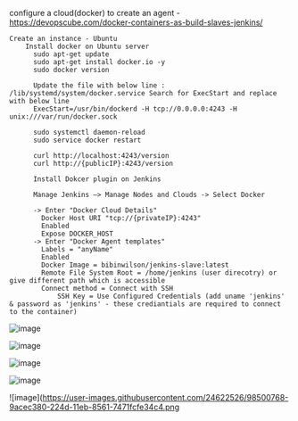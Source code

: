configure a cloud(docker) to create an agent - https://devopscube.com/docker-containers-as-build-slaves-jenkins/

    Create an instance - Ubuntu
        Install docker on Ubuntu server
          sudo apt-get update
          sudo apt-get install docker.io -y
          sudo docker version

          Update the file with below line : /lib/systemd/system/docker.service Search for ExecStart and replace with below line
          ExecStart=/usr/bin/dockerd -H tcp://0.0.0.0:4243 -H unix:///var/run/docker.sock

          sudo systemctl daemon-reload
          sudo service docker restart

          curl http://localhost:4243/version
          curl http://{publicIP}:4243/version

          Install Dokcer plugin on Jenkins

          Manage Jenkins –> Manage Nodes and Clouds -> Select Docker 

          -> Enter "Docker Cloud Details"
            Docker Host URI "tcp://{privateIP}:4243"
            Enabled
            Expose DOCKER_HOST
          -> Enter "Docker Agent templates"
            Labels = "anyName"
            Enabled
            Docker Image = bibinwilson/jenkins-slave:latest
            Remote File System Root = /home/jenkins (user direcotry) or give different path which is accessible
            Connect method = Connect with SSH 
                SSH Key = Use Configured Credentials (add uname 'jenkins' & password as 'jenkins' - these crediantials are required to connect to the container)



	

![image](https://user-images.githubusercontent.com/24622526/98500572-272cb680-224d-11eb-8bd6-0e051e4abc66.png)

![image](https://user-images.githubusercontent.com/24622526/98500629-488da280-224d-11eb-82b6-170241f70a48.png)

![image](https://user-images.githubusercontent.com/24622526/98500660-5b07dc00-224d-11eb-8fc3-0686d75901b1.png)

![image](https://user-images.githubusercontent.com/24622526/98500706-75da5080-224d-11eb-9dfb-1826db353b92.png)

![image](https://user-images.githubusercontent.com/24622526/98500768-9acec380-224d-11eb-8561-7471fcfe34c4.png
